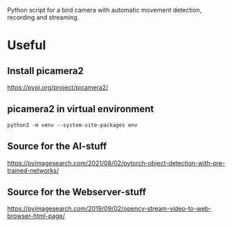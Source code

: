 Python script for a bird camera with automatic movement detection, recording and streaming.

# Useful

## Install picamera2
https://pypi.org/project/picamera2/

## picamera2 in virtual environment
`python3 -m venv --system-site-packages env`

## Source for the AI-stuff
https://pyimagesearch.com/2021/08/02/pytorch-object-detection-with-pre-trained-networks/

## Source for the Webserver-stuff
https://pyimagesearch.com/2019/09/02/opencv-stream-video-to-web-browser-html-page/

